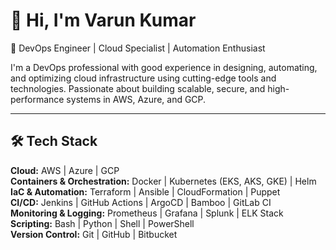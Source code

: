 # 👋 Hi, I'm Varun Kumar

🚀 DevOps Engineer | Cloud Specialist | Automation Enthusiast

I'm a DevOps professional with good experience in designing, automating, and optimizing cloud infrastructure using cutting-edge tools and technologies. Passionate about building scalable, secure, and high-performance systems in AWS, Azure, and GCP.

---

## 🛠️ Tech Stack

**Cloud:** AWS | Azure | GCP  
**Containers & Orchestration:** Docker | Kubernetes (EKS, AKS, GKE) | Helm  
**IaC & Automation:** Terraform | Ansible | CloudFormation | Puppet  
**CI/CD:** Jenkins | GitHub Actions | ArgoCD | Bamboo | GitLab CI  
**Monitoring & Logging:** Prometheus | Grafana | Splunk | ELK Stack  
**Scripting:** Bash | Python | Shell | PowerShell  
**Version Control:** Git | GitHub | Bitbucket  

